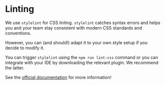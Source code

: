 # Linting

We use `stylelint` for CSS linting. `stylelint` catches syntax errors and helps you and your team stay consistent with modern CSS standards and conventions.


However, you can (and should!) adapt it to your own style setup if you decide to modify it.

You can trigger `stylelint` using the `npm run lint:css` command or you can integrate with your IDE by downloading the relevant plugin. We recommend the latter.

See the [official documentation](https://stylelint.io/) for more information!
